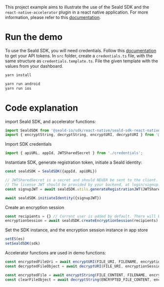 
This project example aims to illustrate the use of the Seald SDK and the `react-native-accelerator` plugin in a react native application.
For more information, please refer to this [documentation](https://docs.seald.io/sdk/).

# Run the demo

To use the Seald SDK, you will need credentials. Follow this [documentation](https://docs.seald.io/sdk/guides/1-quick-start.html#pre-requis) to get your API tokens. 
In `src` folder, create a `credentials.ts` file, with the same structure as `credentials.template.ts`. File the given template with the values from your dashboard.

```bash
yarn install

yarn run android
yarn run ios
```



# Code explanation


import Seald SDK, and accelerator functions:
```js
import SealdSDK from '@seald-io/sdk/react-native/seald-sdk-react-native.bundle.js';
import { encryptString, decryptString, encryptURI, decryptURI } from '@seald-io/react-native-accelerator'
```

Import SDK credentials
```js
import { apiURL, appId, JWTSharedSecret } from './credentials';
```

Instantiate SDK, generate registration token, initiate a Seald identity:
```js
const sealdSDK = SealdSDK({appId, apiURL})

// JWTSharedSecret is a secret and should NEVER be sent to the client.
// The license JWT should be provided by your backend, at login/signup.
const signupJWT = await sealdSDK.utils.generateRegistrationJWT(JWTSharedSecret.key, JWTSharedSecret.id, {joinTeam: true})

await sealdSDK.initiateIdentity({signupJWT})
```

Create an encryption session
```js
const recipients = {} // Current user is added by default. There will be no other recipients
encryptionSession = await sealdSDK.createEncryptionSession(recipients)
```

Set the SDK instance, and the encryption session instance in app store
```js
setES(es)
setSealdSDK(sdk)
```

Accelerator functions are used in demo functions:
```js
const encryptedFileUri = await encryptURI(FILE_URI, FILENAME, encryptionSession)
const decryptedFileObject = await decryptURI(FILE_URI, encryptionSession)

const encryptedFile = await encryptString(FILE_CONTENT, FILENAME, encryptionSession)
const clearFileObject = await decryptString(ENCRYPTED_FILE_CONTENT, encryptionSession)
```

